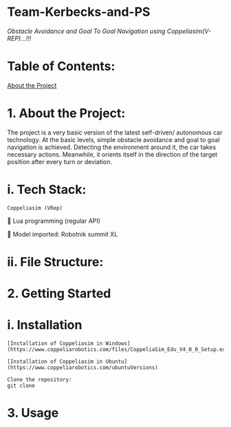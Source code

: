 # Team-Kerbecks-and-PS
_Obstacle Avoidance and Goal To Goal Navigation using Coppeliasim(V-REP)...!!!_

# Table of Contents:
[About the Project]()
# 1. About the Project:
   The project is a very basic version of the latest self-driven/ autonomous car technology. At the basic levels, simple obstacle avoidance and goal to goal navigation is   achieved. Detecting the environment around it, the car takes necessary actions. Meanwhile, it orients itself in the direction of the target position after every turn or deviation.
  
  # i. Tech Stack:
   	Coppeliasim (VRep)

	Lua programming (regular API)

	Model imported: Robotnik summit XL

 # ii. File Structure:
 
# 2. Getting Started
  # i.  Installation
      
    [Installation of Coppeliasim in Windows](https://www.coppeliarobotics.com/files/CoppeliaSim_Edu_V4_0_0_Setup.exe)
    
    [Installation of Coppeliasim in Ubuntu](https://www.coppeliarobotics.com/ubuntuVersions)
    
    Clone the repository:
    git clone

# 3.  Usage
